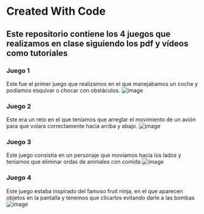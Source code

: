 # Created With Code
## Este repositorio contiene los 4 juegos que realizamos en clase siguiendo los pdf y vídeos como tutoriales
### Juego 1
Este fue el primer juego que realizamos en el que manejabamos un coche y podíamos esquivar o chocar con obstáculos.
![image](https://github.com/user-attachments/assets/125a247b-f04b-4d91-81c0-63d8732a9ba9)

### Juego 2
Este era un reto en el que teníamos que arreglar el movimiento de un avión para que volara correctamente hacia arriba y abajo.
![image](https://github.com/user-attachments/assets/db6d9e31-f136-4c41-9acd-8bdcebc9b53c)

### Juego 3
Este juego consistía en un personaje que movíamos hacia los lados y teníamos que eliminar ordas de animales con comida
![image](https://github.com/user-attachments/assets/4344efbb-8ac9-4dff-8af1-844349a56a53)

### Juego 4
Este juego estaba inspirado del famoso fruit ninja, en el que aparecen objetos en la pantalla y tenemos que clicarlos evitando darle a las bombas
![image](https://github.com/user-attachments/assets/a6831843-dbd8-4a4a-a2e3-07fa36771265)
